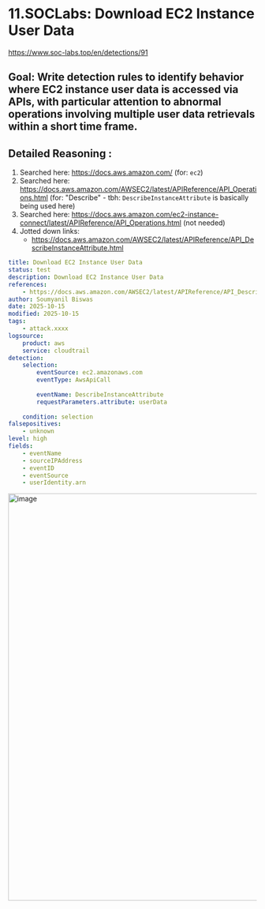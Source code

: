 # 11.SOCLabs: Download EC2 Instance User Data

https://www.soc-labs.top/en/detections/91

## Goal: Write detection rules to identify behavior where EC2 instance user data is accessed via APIs, with particular attention to abnormal operations involving multiple user data retrievals within a short time frame.

## Detailed Reasoning :

1. Searched here: https://docs.aws.amazon.com/ (for: `ec2`)
2. Searched here: https://docs.aws.amazon.com/AWSEC2/latest/APIReference/API_Operations.html (for: "Describe" - tbh: `DescribeInstanceAttribute` is basically being used here)
3. Searched here: https://docs.aws.amazon.com/ec2-instance-connect/latest/APIReference/API_Operations.html (not needed)
4. Jotted down links:
    - https://docs.aws.amazon.com/AWSEC2/latest/APIReference/API_DescribeInstanceAttribute.html


```yaml
title: Download EC2 Instance User Data
status: test
description: Download EC2 Instance User Data
references:
    - https://docs.aws.amazon.com/AWSEC2/latest/APIReference/API_DescribeInstanceAttribute.html
author: Soumyanil Biswas
date: 2025-10-15
modified: 2025-10-15
tags:
    - attack.xxxx
logsource:
    product: aws
    service: cloudtrail
detection:
    selection:
        eventSource: ec2.amazonaws.com
        eventType: AwsApiCall
        
        eventName: DescribeInstanceAttribute
        requestParameters.attribute: userData
        
    condition: selection 
falsepositives:
    - unknown
level: high
fields:
    - eventName
    - sourceIPAddress
    - eventID
    - eventSource
    - userIdentity.arn
```

<img width="1829" height="825" alt="image" src="https://github.com/user-attachments/assets/88b3d722-45d0-4563-a636-babba9098e65" />

